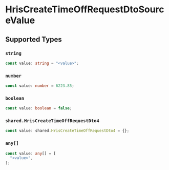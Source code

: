 # HrisCreateTimeOffRequestDtoSourceValue


## Supported Types

### `string`

```typescript
const value: string = "<value>";
```

### `number`

```typescript
const value: number = 6223.85;
```

### `boolean`

```typescript
const value: boolean = false;
```

### `shared.HrisCreateTimeOffRequestDto4`

```typescript
const value: shared.HrisCreateTimeOffRequestDto4 = {};
```

### `any[]`

```typescript
const value: any[] = [
  "<value>",
];
```

